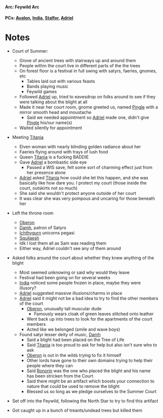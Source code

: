 #### Arc: Feywild Arc
#### PCs: [Avalon](PCs/Current/Avalon.md), [India](PCs/Current/India.md), [Stalfor](PCs/Current/Stalfor.md), [Adriel](PCs/Current/Adriel.md)

# Notes
- Court of Summer:
	- Grove of ancient trees with stairways up and around them
	- People within the court live in different parts of the the trees
	- On forest floor is a festival in full swing with satyrs, faeries, gnomes, etc
		- Tables laid out with various feasts
		- Bands playing music
		- Feywild games
	- Followed [Adriel](PCs/Current/Adriel.md) up, tried to eavesdrop on folks around to see if they were talking about the blight at all
	- Made it near her court room, gnome greeted us, named [Pingle](NPCs/Deceased/Pingle.md) with a mirror smooth head and moustache 
		- Said we needed appointment so [Adriel](PCs/Current/Adriel.md) made one, didn't give [Pingle](NPCs/Deceased/Pingle.md) his/our name(s)
	- Waited silently for appointment

- Meeting [Titania](NPCs/Living/Titania.md)
	- Elven woman with nearly blinding golden radiance about her
	- Faeries flying around with trays of lush food
	- Queen [Titania](NPCs/Living/Titania.md) is a fucking BADDIE
	- Gave [Adriel](PCs/Current/Adriel.md) a bombastic side eye
		- Passed a WIS save, felt some sort of charming effect just from her presence alone
	- [Adriel](PCs/Current/Adriel.md) asked [Titania](NPCs/Living/Titania.md) how could she let this happen, and she was basically like how dare you. I protect my court (those inside the court, outskirts not so much)
	- She said she wouldn't protect anyone outside of her court
	- It was clear she was very pompous and uncaring for those beneath her

- Left the throne room
	- [Oberon](NPCs/Living/Oberon.md)
	- [Damh](NPCs/Living/Damh.md), patron of Satyrs
	- [Ichthygurn](NPCs/Living/Ichthygurn.md) unicorns pegasi
	- [Squilaesh](Squilaesh.md)
	- Idk I lost them all as Sam was reading them
	- Either way, Adriel couldn't see any of them around

- Asked folks around the court about whether they knew anything of the blight 
	- Most seemed unknowing or said why would they leave
	- Festival had been going on for several weeks
	- [India](PCs/Current/India.md) noticed some people frozen in place, maybe they were illusory?
	- [Adriel](PCs/Current/Adriel.md) suggested massive illusions/charms in place
	- [Adriel](PCs/Current/Adriel.md) said it might not be a bad idea to try to find the other members of the court
		- [Oberon](NPCs/Living/Oberon.md), unusually tall muscular dude
			- Famously wears cloak of green leaves stitched onto leather
		- Went back up into trees to look for the apartments of the court members
		- Acted like we belonged (smile and wave boys)
	- Found satyr lesser deity of music, [Damh](NPCs/Living/Damh.md)
		- Said a blight had been placed on the Tree of Life
		- Said [Titania](NPCs/Living/Titania.md) is too proud to ask for help but also isn't sure who to ask
		- [Oberon](NPCs/Living/Oberon.md) is out in the wilds trying to fix it himself
		- Other lords have gone to their own domains trying to help their people where they can
		- Said [Ronorin](NPCs/Living/Ronorin.md) was the one who placed the blight and his name has been stricken from the Court
		- Said there might be an artifact which boosts your connection to nature that could be used to remove the blight
		- Blessed us so long as we pledge ourselves to the Summer Court

- Set off into the Feywild, following the North Star to try to find this artifact
- Got caught up in a bunch of treants/undead trees but killed them